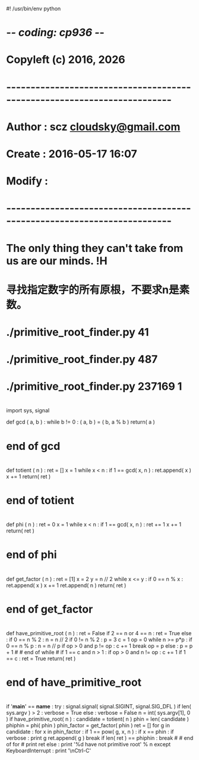 #! /usr/bin/env python
# -*- coding: cp936 -*-

#
# Copyleft (c) 2016, 2026
# ------------------------------------------------------------------------
# Author  : scz <cloudsky@gmail.com>
# Create  : 2016-05-17 16:07
# Modify  :
# ------------------------------------------------------------------------
# The only thing they can't take from us are our minds. !H
#

#
# 寻找指定数字的所有原根，不要求n是素数。
#
# ./primitive_root_finder.py 41
# ./primitive_root_finder.py 487
# ./primitive_root_finder.py 237169 1
#

import sys, signal

def gcd ( a, b ) :
    while b != 0 :
        ( a, b )    = ( b, a % b )
    return( a )
#
# end of gcd
#

def totient ( n ) :
    ret = []
    x   = 1
    while x < n :
        if 1 == gcd( x, n ) :
            ret.append( x )
        x  += 1
    return( ret )
#
# end of totient
#

def phi ( n ) :
    ret = 0
    x   = 1
    while x < n :
        if 1 == gcd( x, n ) :
            ret    += 1
        x  += 1
    return( ret )
#
# end of phi
#

def get_factor ( n ) :
    ret = [1]
    x   = 2
    y   = n // 2
    while x <= y :
        if 0 == n % x :
            ret.append( x )
        x  += 1
    ret.append( n )
    return( ret )
#
# end of get_factor
#

def have_primitive_root ( n ) :
    ret = False
    if 2 == n or 4 == n :
        ret = True
    else :
        if 0 == n % 2 :
            n   = n // 2
        if 0 != n % 2 :
            p   = 3
            c   = 1
            op  = 0
            while n >= p*p :
                if 0 == n % p :
                    n   = n // p
                    if op > 0 and p != op :
                        c  += 1
                        break
                    op  = p
                else :
                    p   = p + 1
            #
            # end of while
            #
            if 1 == c and n > 1 :
                if op > 0 and n != op :
                    c  += 1
            if 1 == c :
                ret = True
    return( ret )
#
# end of have_primitive_root
#

if '__main__' == __name__ :
    try :
        signal.signal( signal.SIGINT, signal.SIG_DFL )
        if len( sys.argv ) > 2 :
            verbose = True
        else :
            verbose = False
        n   = int( sys.argv[1], 0 )
        if have_primitive_root( n ) :
            candidate   = totient( n )
            phin        = len( candidate )
            phiphin     = phi( phin )
            phin_factor = get_factor( phin )
            ret         = []
            for g in candidate :
                for x in phin_factor :
                    if 1 == pow( g, x, n ) :
                        if x == phin :
                            if verbose :
                                print g
                            ret.append( g )
                        break
                if len( ret ) == phiphin :
                    break
            #
            # end of for
            #
            print ret
        else :
            print '%d have not primitive root' % n
    except KeyboardInterrupt :
        print '\nCtrl-C'
